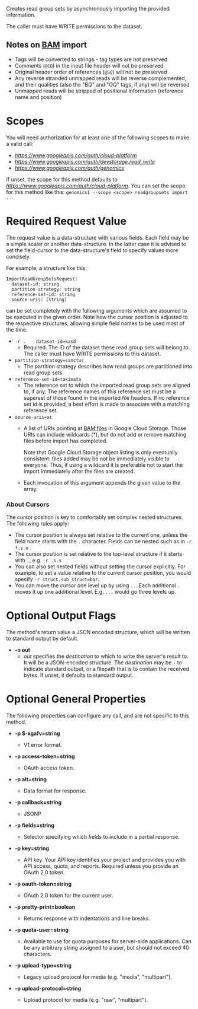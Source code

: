 Creates read group sets by asynchronously importing the provided
information.

The caller must have WRITE permissions to the dataset.

## Notes on [BAM](https://samtools.github.io/hts-specs/SAMv1.pdf) import

- Tags will be converted to strings - tag types are not preserved
- Comments (`@CO`) in the input file header will not be preserved
- Original header order of references (`@SQ`) will not be preserved
- Any reverse stranded unmapped reads will be reverse complemented, and
their qualities (also the &#34;BQ&#34; and &#34;OQ&#34; tags, if any) will be reversed
- Unmapped reads will be stripped of positional information (reference name
and position)
# Scopes

You will need authorization for at least one of the following scopes to make a valid call:

* *https://www.googleapis.com/auth/cloud-platform*
* *https://www.googleapis.com/auth/devstorage.read_write*
* *https://www.googleapis.com/auth/genomics*

If unset, the scope for this method defaults to *https://www.googleapis.com/auth/cloud-platform*.
You can set the scope for this method like this: `genomics1 --scope <scope> readgroupsets import ...`
# Required Request Value

The request value is a data-structure with various fields. Each field may be a simple scalar or another data-structure.
In the latter case it is advised to set the field-cursor to the data-structure's field to specify values more concisely.

For example, a structure like this:
```
ImportReadGroupSetsRequest:
  dataset-id: string
  partition-strategy: string
  reference-set-id: string
  source-uris: [string]

```

can be set completely with the following arguments which are assumed to be executed in the given order. Note how the cursor position is adjusted to the respective structures, allowing simple field names to be used most of the time.

* `-r .    dataset-id=kasd`
    - Required. The ID of the dataset these read group sets will belong to. The
        caller must have WRITE permissions to this dataset.
* `partition-strategy=sanctus`
    - The partition strategy describes how read groups are partitioned into read
        group sets.
* `reference-set-id=takimata`
    - The reference set to which the imported read group sets are aligned to, if
        any. The reference names of this reference set must be a superset of those
        found in the imported file headers. If no reference set id is provided, a
        best effort is made to associate with a matching reference set.
* `source-uris=at`
    - A list of URIs pointing at [BAM
        files](https://samtools.github.io/hts-specs/SAMv1.pdf)
        in Google Cloud Storage.
        Those URIs can include wildcards (*), but do not add or remove
        matching files before import has completed.
        
        Note that Google Cloud Storage object listing is only eventually
        consistent: files added may be not be immediately visible to
        everyone. Thus, if using a wildcard it is preferable not to start
        the import immediately after the files are created.
    - Each invocation of this argument appends the given value to the array.


### About Cursors

The cursor position is key to comfortably set complex nested structures. The following rules apply:

* The cursor position is always set relative to the current one, unless the field name starts with the `.` character. Fields can be nested such as in `-r f.s.o` .
* The cursor position is set relative to the top-level structure if it starts with `.`, e.g. `-r .s.s`
* You can also set nested fields without setting the cursor explicitly. For example, to set a value relative to the current cursor position, you would specify `-r struct.sub_struct=bar`.
* You can move the cursor one level up by using `..`. Each additional `.` moves it up one additional level. E.g. `...` would go three levels up.


# Optional Output Flags

The method's return value a JSON encoded structure, which will be written to standard output by default.

* **-o out**
    - *out* specifies the *destination* to which to write the server's result to.
      It will be a JSON-encoded structure.
      The *destination* may be `-` to indicate standard output, or a filepath that is to contain the received bytes.
      If unset, it defaults to standard output.
# Optional General Properties

The following properties can configure any call, and are not specific to this method.

* **-p $-xgafv=string**
    - V1 error format.

* **-p access-token=string**
    - OAuth access token.

* **-p alt=string**
    - Data format for response.

* **-p callback=string**
    - JSONP

* **-p fields=string**
    - Selector specifying which fields to include in a partial response.

* **-p key=string**
    - API key. Your API key identifies your project and provides you with API access, quota, and reports. Required unless you provide an OAuth 2.0 token.

* **-p oauth-token=string**
    - OAuth 2.0 token for the current user.

* **-p pretty-print=boolean**
    - Returns response with indentations and line breaks.

* **-p quota-user=string**
    - Available to use for quota purposes for server-side applications. Can be any arbitrary string assigned to a user, but should not exceed 40 characters.

* **-p upload-type=string**
    - Legacy upload protocol for media (e.g. &#34;media&#34;, &#34;multipart&#34;).

* **-p upload-protocol=string**
    - Upload protocol for media (e.g. &#34;raw&#34;, &#34;multipart&#34;).
